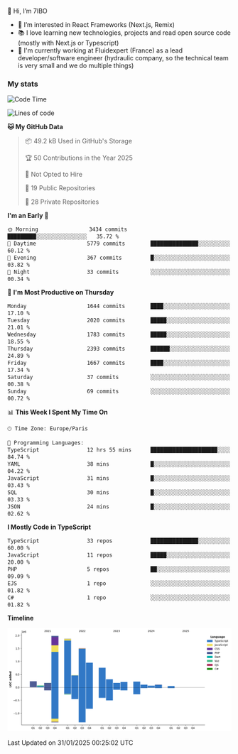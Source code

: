 👋 Hi, I’m 7IBO

- 👀 I’m interested in React Frameworks (Next.js, Remix)
- 📚 I love learning new technologies, projects and read open source code (mostly with Next.js or Typescript)
- 💼 I'm currently working at Fluidexpert (France) as a lead developer/software engineer (hydraulic company, so the technical team is very small and we do multiple things)

### My stats
<!--START_SECTION:waka-->
![Code Time](http://img.shields.io/badge/Code%20Time-989%20hrs%2013%20mins-blue)

![Lines of code](https://img.shields.io/badge/From%20Hello%20World%20I%27ve%20Written-9.1%20million%20lines%20of%20code-blue)

**🐱 My GitHub Data** 

> 📦 49.2 kB Used in GitHub's Storage 
 > 
> 🏆 50 Contributions in the Year 2025
 > 
> 🚫 Not Opted to Hire
 > 
> 📜 19 Public Repositories 
 > 
> 🔑 28 Private Repositories 
 > 
**I'm an Early 🐤** 

```text
🌞 Morning                3434 commits        █████████░░░░░░░░░░░░░░░░   35.72 % 
🌆 Daytime                5779 commits        ███████████████░░░░░░░░░░   60.12 % 
🌃 Evening                367 commits         █░░░░░░░░░░░░░░░░░░░░░░░░   03.82 % 
🌙 Night                  33 commits          ░░░░░░░░░░░░░░░░░░░░░░░░░   00.34 % 
```
📅 **I'm Most Productive on Thursday** 

```text
Monday                   1644 commits        ████░░░░░░░░░░░░░░░░░░░░░   17.10 % 
Tuesday                  2020 commits        █████░░░░░░░░░░░░░░░░░░░░   21.01 % 
Wednesday                1783 commits        █████░░░░░░░░░░░░░░░░░░░░   18.55 % 
Thursday                 2393 commits        ██████░░░░░░░░░░░░░░░░░░░   24.89 % 
Friday                   1667 commits        ████░░░░░░░░░░░░░░░░░░░░░   17.34 % 
Saturday                 37 commits          ░░░░░░░░░░░░░░░░░░░░░░░░░   00.38 % 
Sunday                   69 commits          ░░░░░░░░░░░░░░░░░░░░░░░░░   00.72 % 
```


📊 **This Week I Spent My Time On** 

```text
🕑︎ Time Zone: Europe/Paris

💬 Programming Languages: 
TypeScript               12 hrs 55 mins      █████████████████████░░░░   84.74 % 
YAML                     38 mins             █░░░░░░░░░░░░░░░░░░░░░░░░   04.22 % 
JavaScript               31 mins             █░░░░░░░░░░░░░░░░░░░░░░░░   03.43 % 
SQL                      30 mins             █░░░░░░░░░░░░░░░░░░░░░░░░   03.33 % 
JSON                     24 mins             █░░░░░░░░░░░░░░░░░░░░░░░░   02.62 % 
```

**I Mostly Code in TypeScript** 

```text
TypeScript               33 repos            ███████████████░░░░░░░░░░   60.00 % 
JavaScript               11 repos            █████░░░░░░░░░░░░░░░░░░░░   20.00 % 
PHP                      5 repos             ██░░░░░░░░░░░░░░░░░░░░░░░   09.09 % 
EJS                      1 repo              ░░░░░░░░░░░░░░░░░░░░░░░░░   01.82 % 
C#                       1 repo              ░░░░░░░░░░░░░░░░░░░░░░░░░   01.82 % 
```



**Timeline**

![Lines of Code chart](https://raw.githubusercontent.com/7IBO/7IBO/main/assets/bar_graph.png)


 Last Updated on 31/01/2025 00:25:02 UTC
<!--END_SECTION:waka-->
